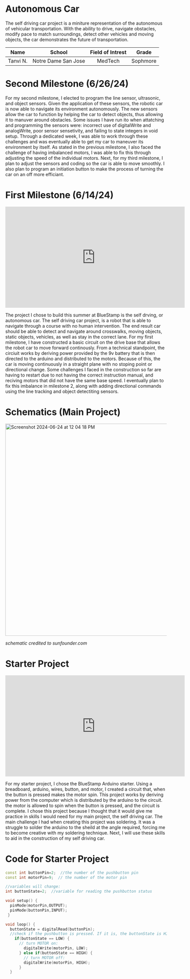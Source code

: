 # Autonomous Car 
The self driving car project is a miniture representation of the autonomous of vehicular transportation. With the ability to drive, navigate obstacles, modify pace to match surroundings, detect other vehicles and moving objects, the car demonstrates the future of transportation. 





| **Name** | **School** | **Field of Intrest** | **Grade** |
|:--:|:--:|:--:|:--:|
|Tanvi N. | Notre Dame San Jose | MedTech |  Sophmore 

<!--**Replace the BlueStamp logo below with an image of yourself and your completed project. Follow the guide [here](https://tomcam.github.io/least-github-pages/adding-images-github-pages-site.html) if you need help.**

![Headstone Image](logo.svg)
  
# Final Milestone

**Don't forget to replace the text below with the embedding for your milestone video. Go to Youtube, click Share -> Embed, and copy and paste the code to replace what's below.**

<iframe width="560" height="315" src="https://www.youtube.com/embed/F7M7imOVGug" title="YouTube video player" frameborder="0" allow="accelerometer; autoplay; clipboard-write; encrypted-media; gyroscope; picture-in-picture; web-share" allowfullscreen></iframe>

For your final milestone, explain the outcome of your project. Key details to include are:
- What you've accomplished since your previous milestone
- What your biggest challenges and triumphs were at BSE
- A summary of key topics you learned about
- What you hope to learn in the future after everything you've learned at BSE-->



# Second Milestone (6/26/24)

<!--**Don't forget to replace the text below with the embedding for your milestone video. Go to Youtube, click Share -> Embed, and copy and paste the code to replace what's below.**


<iframe width="560" height="315" src="https://www.youtube.com/embed/y3VAmNlER5Y" title="YouTube video player" frameborder="0" allow="accelerometer; autoplay; clipboard-write; encrypted-media; gyroscope; picture-in-picture; web-share" allowfullscreen></iframe>
-->

For my second milestone, I elected to program the line sensor, ultrasonic, and object sensors. Given the application of these sensors, the robotic car is now able to navigate its environment autonomously. The new sensors allow the car to function by helping the car to detect objects, thus allowing it to manuver around obstacles. Some issues I have run ito when attatching and programming the sensors were: incorrect use of digitalWrite and analogWrite, poor sensor sensetivity, and failing to state integers in void setup. Through a dedicated week, I was able to work through these challenges and was eventually able to get my car to maneuver its environment by itself. As stated in the previous milestone, I also faced the challenge of having imbalanced motors, I was able to fix this through adjusting the speed of the individual motors. Next, for my third milestone, I plan to adjust the sensors and coding so the car is able to move smoothly. I also plan to program an initiation button to make the process of turning the car on an off more efficiant. 


<!--For your second milestone, explain what you've worked on since your previous milestone. You can highlight:
- Technical details of what you've accomplished and how they contribute to the final goal
- What has been surprising about the project so far
- Previous challenges you faced that you overcame
- What needs to be completed before your final milestone 
-->
# First Milestone (6/14/24)

 <iframe width="560" height="315" src="https://www.youtube.com/embed/tr8M64cWmQk?si=XJblCqyB5Nor48RA" title="YouTube video player" frameborder="0" allow="accelerometer; autoplay; clipboard-write; encrypted-media; gyroscope; picture-in-picture; web-share" referrerpolicy="strict-origin-when-cross-origin" allowfullscreen></iframe>
 





The project I chose to build this summer at BlueStamp is the self drving, or autonomous car. The self driving car project,  is a robot that is able to navigate through a course with no human intervention. The end result car should be able to detect and navigate around crosswalks, moving objects, static objects, vehicles, as well as stay in the correct lane.  For my first milestone, I have constructed a basic circuit on the drive base that allows the robot car to move forward continously. From a technical standpoint, the circiuit works by deriving power provided by the 9v battery that is then directed to the arduino and distributed to the motors. Because of this, the car is moving continuously in a straight plane with no stoping point or directional change. Some challenges I faced in the construction so far are having to restart due to not having the correct instruction manual, and reciving motors that did not have the same base speed. I eventually plan to fix this imbalance in milestone 2, along with adding directional commands using the line tracking and object detectiting sensors. 

<!--For your first milestone, describe what your project is and how you plan to build it. You can include:
- An explanation about the different components of your project and how they will all integrate together
- Technical progress you've made so far
- Challenges you're facing and solving in your future milestones
- What your plan is to complete your project
--> 

# Schematics (Main Project)

<img width="661" alt="Screenshot 2024-06-24 at 12 04 18 PM" src="https://github.com/TanviNulkar/Tanvi-BlueStamp-Portfolio/assets/172317262/a6e51f5b-b35e-476f-aca7-fe73c7500c1f"> 



*schematic credited to sunfounder.com*




# Starter Project

<iframe width="560" height="315" src="https://www.youtube.com/embed/RTJOozuSB_E?si=Yt2DHv0V328usJpQ" title="YouTube video player" frameborder="0" allow="accelerometer; autoplay; clipboard-write; encrypted-media; gyroscope; picture-in-picture; web-share" referrerpolicy="strict-origin-when-cross-origin" allowfullscreen></iframe>



For my starter project, I chose the BlueStamp Arduino starter. Using a breadboard, arduino, wires, button, and motor, I created a circuit that, when the button is pressed makes the motor spin. This project works by deriving power from the computer which is distributed by the arduino to the circuit. the motor is allowed to spin when the button is pressed, and the circuit is complete.  I chose this project because I thought that it would give me practice in skills I would need for my main project, the self driving car.  The main challenge I had when creating this project was soldering. It was a struggle to solder the arduino to the sheild at the angle required, forcing me to become creative with my soldering technique. Next, I will use these skills to aid in the construction of my self driving car.


# Code for Starter Project 


```c++
const int buttonPin=2;  //the number of the pushbutton pin
const int motorPin=9;  // the number of the motor pin

//variables will change:
int buttonState=2;  //variable for reading the pushbutton status

void setup() {
  pinMode(motorPin,OUTPUT);
  pinMode(buttonPin,INPUT);
 }

void loop() {
  buttonState = digitalRead(buttonPin);
  //check if the pushbutton is pressed. If it is, the buttonState is HIGH:
    if(buttonState == LOW) {
      // turn MOTOR on:
        digitalWrite(motorPin, LOW);
      } else if(buttonState == HIGH) {
        // turn MOTOR off:
        digitalWrite(motorPin, HIGH);
      }
  }
```



<!--# Schematics (starter project)
Here's where you'll put images of your schematics.
[Tinkercad](https://www.tinkercad.com/blog/official-guide-to-tinkercad-circuits) and [Fritzing](https://fritzing.org/learning/) are both great resoruces to create professional schematic diagrams, though BSE recommends Tinkercad becuase it can be done easily and for free in the browser. 
-->



<!--

# Code
Here's where you'll put your code. The syntax below places it into a block of code. Follow the guide [here]([url](https://www.markdownguide.org/extended-syntax/)) to learn how to customize it to your project needs. 

```c++
void setup() {
  // put your setup code here, to run once:
  Serial.begin(9600);
  Serial.println("Hello World!");
}

void loop() {
  // put your main code here, to run repeatedly:

}
```

# Bill of Materials
Here's where you'll list the parts in your project. To add more rows, just copy and paste the example rows below.
Don't forget to place the link of where to buy each component inside the quotation marks in the corresponding row after href =. Follow the guide [here]([url](https://www.markdownguide.org/extended-syntax/)) to learn how to customize this to your project needs. 

| **Part** | **Note** | **Price** | **Link** |
|:--:|:--:|:--:|:--:|
| Item Name | What the item is used for | $Price | <a href="https://www.amazon.com/Arduino-A000066-ARDUINO-UNO-R3/dp/B008GRTSV6/"> Link </a> |
| Item Name | What the item is used for | $Price | <a href="https://www.amazon.com/Arduino-A000066-ARDUINO-UNO-R3/dp/B008GRTSV6/"> Link </a> |
| Item Name | What the item is used for | $Price | <a href="https://www.amazon.com/Arduino-A000066-ARDUINO-UNO-R3/dp/B008GRTSV6/"> Link </a> |

# Other Resources/Examples
One of the best parts about Github is that you can view how other people set up their own work. Here are some past BSE portfolios that are awesome examples. You can view how they set up their portfolio, and you can view their index.md files to understand how they implemented different portfolio components.
- [Example 1](https://trashytuber.github.io/YimingJiaBlueStamp/)
- [Example 2](https://sviatil0.github.io/Sviatoslav_BSE/)
- [Example 3](https://arneshkumar.github.io/arneshbluestamp/)

To watch the BSE tutorial on how to create a portfolio, click here.-->
